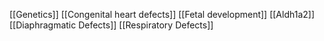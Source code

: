 [[Genetics]]
[[Congenital heart defects]]
[[Fetal development]]
[[Aldh1a2]]
[[Diaphragmatic Defects]]
[[Respiratory Defects]]
